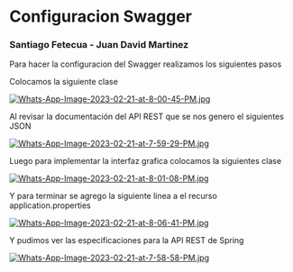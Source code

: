 # Configuracion Swagger

### Santiago Fetecua - Juan David Martinez

Para hacer la configuracion del Swagger realizamos los siguientes pasos

Colocamos la siguiente clase

[![Whats-App-Image-2023-02-21-at-8-00-45-PM.jpg](https://i.postimg.cc/ZRmjTtnF/Whats-App-Image-2023-02-21-at-8-00-45-PM.jpg)](https://postimg.cc/v1P5zKWc)

Al revisar la documentación del API REST que se nos genero el siguientes JSON

[![Whats-App-Image-2023-02-21-at-7-59-29-PM.jpg](https://i.postimg.cc/ZR0Fcrf2/Whats-App-Image-2023-02-21-at-7-59-29-PM.jpg)](https://postimg.cc/zbZgDRYF)

Luego para implementar la interfaz grafica colocamos la siguientes clase

[![Whats-App-Image-2023-02-21-at-8-01-08-PM.jpg](https://i.postimg.cc/j27jv96m/Whats-App-Image-2023-02-21-at-8-01-08-PM.jpg)](https://postimg.cc/N2QYjdzk)

Y para terminar se agrego la siguiente linea a el recurso application.properties

[![Whats-App-Image-2023-02-21-at-8-06-41-PM.jpg](https://i.postimg.cc/dV4yxhTY/Whats-App-Image-2023-02-21-at-8-06-41-PM.jpg)](https://postimg.cc/rDRsdFJn)

 Y pudimos ver las especificaciones para la API REST de Spring

 [![Whats-App-Image-2023-02-21-at-7-58-58-PM.jpg](https://i.postimg.cc/zDbFHFHR/Whats-App-Image-2023-02-21-at-7-58-58-PM.jpg)](https://postimg.cc/qgr39nLk)